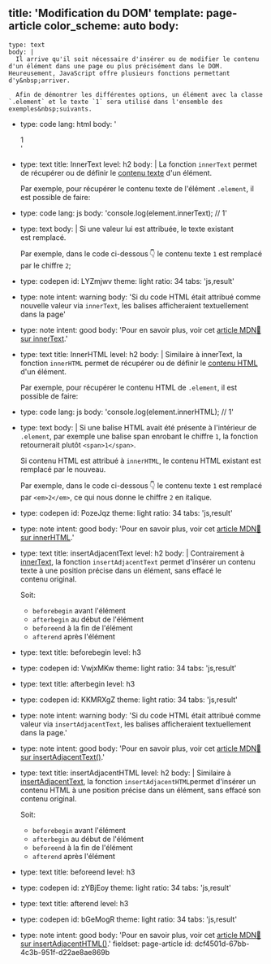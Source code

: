 title: 'Modification du DOM'
template: page-article
color_scheme: auto
body:
  -
    type: text
    body: |
      Il arrive qu'il soit nécessaire d'insérer ou de modifier le contenu d'un élément dans une page ou plus précisément dans le DOM. Heureusement, JavaScript offre plusieurs fonctions permettant d'y&nbsp;arriver.
      
      Afin de démontrer les différentes options, un élément avec la classe `.element` et le texte `1` sera utilisé dans l'ensemble des exemples&nbsp;suivants.
  -
    type: code
    lang: html
    body: '<div class="element">1</div>'
  -
    type: text
    title: InnerText
    level: h2
    body: |
      La fonction `innerText` permet de récupérer ou de définir le <u>contenu texte</u> d'un&nbsp;élément. 
      
      Par exemple, pour récupérer le contenu texte de l'élément `.element`, il est possible de&nbsp;faire:
  -
    type: code
    lang: js
    body: 'console.log(element.innerText); // 1'
  -
    type: text
    body: |
      Si une valeur lui est attribuée, le texte existant est&nbsp;remplacé.
      
      Par exemple, dans le code ci-dessous&thinsp;👇 le contenu texte `1` est remplacé par le chiffre&nbsp;`2`;
  -
    type: codepen
    id: LYZmjwv
    theme: light
    ratio: 34
    tabs: 'js,result'
  -
    type: note
    intent: warning
    body: 'Si du code HTML était attribué comme nouvelle valeur via `innerText`, les balises afficheraient textuellement  dans la&nbsp;page'
  -
    type: note
    intent: good
    body: 'Pour en savoir plus, voir cet [article MDN🦖 sur&nbsp;innerText](https://developer.mozilla.org/fr/docs/Web/API/Node/innerText).'
  -
    type: text
    title: InnerHTML
    level: h2
    body: |
      Similaire à innerText, la fonction `innerHTML` permet de récupérer ou de définir le <u>contenu HTML</u> d'un&nbsp;élément.
      
      Par exemple, pour récupérer le contenu HTML de `.element`, il est possible de faire:
  -
    type: code
    lang: js
    body: 'console.log(element.innerHTML); // 1'
  -
    type: text
    body: |
      Si une balise HTML avait été présente à l'intérieur de `.element`, par exemple une balise span enrobant le chiffre `1`, la fonction retournerait plutôt&nbsp;`<span>1</span>`.
      
      Si contenu HTML est attribué à `innerHTML`, le contenu HTML existant est remplacé par le&nbsp;nouveau.
      
      Par exemple, dans le code ci-dessous 👇 le contenu texte `1` est remplacé par `<em>2</em>`, ce qui nous donne le chiffre `2` en&nbsp;italique.
  -
    type: codepen
    id: PozeJqz
    theme: light
    ratio: 34
    tabs: 'js,result'
  -
    type: note
    intent: good
    body: 'Pour en savoir plus, voir cet [article MDN🦖 sur&nbsp;innerHTML](https://developer.mozilla.org/fr/docs/Web/API/Element/innertHTML).'
  -
    type: text
    title: insertAdjacentText
    level: h2
    body: |
      Contrairement à [innerText](#innertext), la fonction `insertAdjacentText` permet d'insérer un contenu texte à une position précise dans un&nbsp;élément, sans effacé le contenu&nbsp;original.
      
      Soit:
      
      - `beforebegin` avant l'élément
      - `afterbegin` au début de l'élément
      - `beforeend` à la fin de l'élément
      - `afterend` après l'élément
  -
    type: text
    title: beforebegin
    level: h3
  -
    type: codepen
    id: VwjxMKw
    theme: light
    ratio: 34
    tabs: 'js,result'
  -
    type: text
    title: afterbegin
    level: h3
  -
    type: codepen
    id: KKMRXgZ
    theme: light
    ratio: 34
    tabs: 'js,result'
  -
    type: note
    intent: warning
    body: 'Si du code HTML était attribué comme valeur via `insertAdjacentText`, les balises afficheraient textuellement dans la&nbsp;page.'
  -
    type: note
    intent: good
    body: 'Pour en savoir plus, voir cet [article MDN🦖 sur&nbsp;insertAdjacentText()](https://developer.mozilla.org/fr/docs/Web/API/Element/insertAdjacentText).'
  -
    type: text
    title: insertAdjacentHTML
    level: h2
    body: |
      Similaire à [insertAdjacentText](#insertadjacenttext), la fonction `insertAdjacentHTML`permet d'insérer un contenu HTML à une position précise dans un élément, sans effacé son contenu&nbsp;original.
      
      Soit:
      
      - `beforebegin` avant l'élément
      - `afterbegin` au début de l'élément
      - `beforeend` à la fin de l'élément
      - `afterend` après l'élément
  -
    type: text
    title: beforeend
    level: h3
  -
    type: codepen
    id: zYBjEoy
    theme: light
    ratio: 34
    tabs: 'js,result'
  -
    type: text
    title: afterend
    level: h3
  -
    type: codepen
    id: bGeMogR
    theme: light
    ratio: 34
    tabs: 'js,result'
  -
    type: note
    intent: good
    body: 'Pour en savoir plus, voir cet [article MDN🦖 sur&nbsp;insertAdjacentHTML()](https://developer.mozilla.org/fr/docs/Web/API/Element/insertAdjacentHTML).'
fieldset: page-article
id: dcf4501d-67bb-4c3b-951f-d22ae8ae869b
